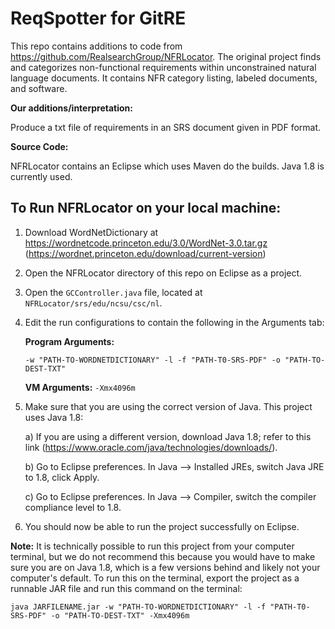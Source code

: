 ReqSpotter for GitRE
==========
This repo contains additions to code from https://github.com/RealsearchGroup/NFRLocator. 
The original project finds and categorizes non-functional requirements within unconstrained natural language documents. It contains NFR category listing, labeled documents, and software.

**Our additions/interpretation:**

Produce a txt file of requirements in an SRS document given in PDF format. 

**Source Code:**

NFRLocator contains an Eclipse which uses Maven do the builds.  Java 1.8 is currently used.

## To Run NFRLocator on your local machine: ##

1. Download WordNetDictionary at https://wordnetcode.princeton.edu/3.0/WordNet-3.0.tar.gz (https://wordnet.princeton.edu/download/current-version)
2. Open the NFRLocator directory of this repo on Eclipse as a project. 
3. Open the `GCController.java` file, located at `NFRLocator/srs/edu/ncsu/csc/nl`.
4. Edit the run configurations to contain the following in the Arguments tab:
    
    **Program Arguments:** 
      
      `-w "PATH-TO-WORDNETDICTIONARY" -l -f "PATH-T0-SRS-PDF" -o "PATH-TO-DEST-TXT"`
    
    **VM Arguments:**  `-Xmx4096m`  
    
4. Make sure that you are using the correct version of Java. This project uses Java 1.8:
    
    a) If you are using a different version, download Java 1.8; refer to this link (https://www.oracle.com/java/technologies/downloads/).
    
    b) Go to Eclipse preferences. In Java --> Installed JREs, switch Java JRE to 1.8, click Apply.
    
    c) Go to Eclipse preferences. In Java --> Compiler, switch the compiler compliance level to 1.8.
    
5. You should now be able to run the project successfully on Eclipse.
    

**Note:** It is technically possible to run this project from your computer terminal, but we do not recommend this because you would have to make sure you are on Java 1.8, which is a few versions behind and likely not your computer's default. To run this on the terminal, export the project as a runnable JAR file and run this command on the terminal: 

`java JARFILENAME.jar -w "PATH-TO-WORDNETDICTIONARY" -l -f "PATH-T0-SRS-PDF" -o "PATH-TO-DEST-TXT" -Xmx4096m`
